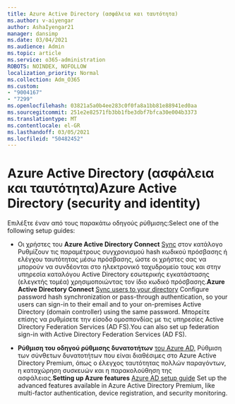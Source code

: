 ```yaml
---
title: Azure Active Directory (ασφάλεια και ταυτότητα)
ms.author: v-aiyengar
author: AshaIyengar21
manager: dansimp
ms.date: 03/04/2021
ms.audience: Admin
ms.topic: article
ms.service: o365-administration
ROBOTS: NOINDEX, NOFOLLOW
localization_priority: Normal
ms.collection: Adm_O365
ms.custom:
- "9004167"
- "7299"
ms.openlocfilehash: 03821a5a0b4ee283c0f0fa8a1bb81e88941ed0aa
ms.sourcegitcommit: 251e2e82571fb3bb1fbe3dbf7bfca30e004b3373
ms.translationtype: MT
ms.contentlocale: el-GR
ms.lasthandoff: 03/05/2021
ms.locfileid: "50482452"
---
```

# <a name="azure-active-directory-security-and-identity"></a><span data-ttu-id="f0c3d-102">Azure Active Directory (ασφάλεια και ταυτότητα)</span><span class="sxs-lookup"><span data-stu-id="f0c3d-102">Azure Active Directory (security and identity)</span></span>

<span data-ttu-id="f0c3d-103">Επιλέξτε έναν από τους παρακάτω οδηγούς ρύθμισης:</span><span class="sxs-lookup"><span data-stu-id="f0c3d-103">Select one of the following setup guides:</span></span>

- <span data-ttu-id="f0c3d-104">Οι χρήστες του **Azure Active Directory Connect** [Sync](https://go.microsoft.com/fwlink/?linkid=2071310) στον κατάλογο Ρυθμίζουν τις παραμέτρους συγχρονισμού hash κωδικού πρόσβασης ή ελέγχου ταυτότητας μέσω πρόσβασης, ώστε οι χρήστες σας να μπορούν να συνδέονται στο ηλεκτρονικό ταχυδρομείο τους και στην υπηρεσία καταλόγου Active Directory εσωτερικής εγκατάστασης (ελεγκτής τομέα) χρησιμοποιώντας τον ίδιο κωδικό πρόσβασης.</span><span class="sxs-lookup"><span data-stu-id="f0c3d-104">**Azure Active Directory Connect** [Sync users to your directory](https://go.microsoft.com/fwlink/?linkid=2071310) Configure password hash synchronization or pass-through authentication, so your users can sign-in to their email and to your on-premises Active Directory (domain controller) using the same password.</span></span> <span data-ttu-id="f0c3d-105">Μπορείτε επίσης να ρυθμίσετε την είσοδο ομοσπονδίας με τις υπηρεσίες Active Directory Federation Services (AD FS).</span><span class="sxs-lookup"><span data-stu-id="f0c3d-105">You can also set up federation sign-in with Active Directory Federation Services (AD FS).</span></span>

- <span data-ttu-id="f0c3d-106">**Ρύθμιση του οδηγού ρύθμισης δυνατοτήτων** [του Azure AD,](https://go.microsoft.com/fwlink/?linkid=2134390) Ρύθμιση των σύνθετων δυνατοτήτων που είναι διαθέσιμες στο Azure Active Directory Premium, όπως ο έλεγχος ταυτότητας πολλών παραγόντων, η καταχώρηση συσκευών και η παρακολούθηση της ασφάλειας.</span><span class="sxs-lookup"><span data-stu-id="f0c3d-106">**Setting up Azure features** [Azure AD setup guide](https://go.microsoft.com/fwlink/?linkid=2134390) Set up the advanced features available in Azure Active Directory Premium, like multi-factor authentication, device registration, and security monitoring.</span></span>
